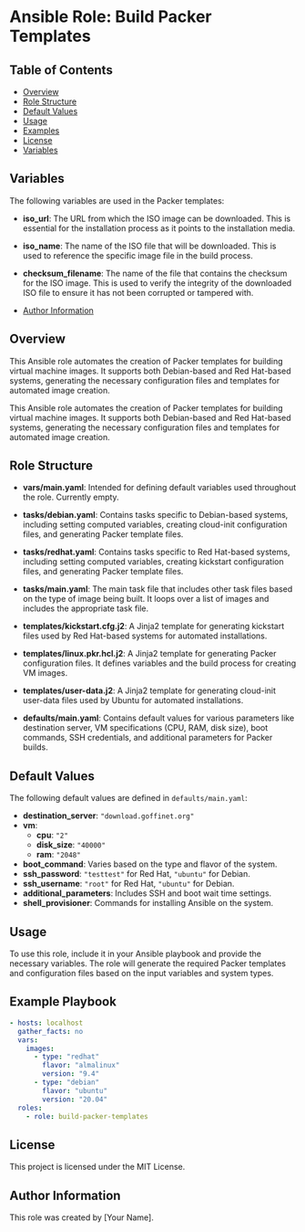 # Ansible Role: Build Packer Templates

## Table of Contents
- [Overview](#overview)
- [Role Structure](#role-structure)
- [Default Values](#default-values)
- [Usage](#usage)
- [Examples](#examples)
- [License](#license)
- [Variables](#variables)

## Variables

The following variables are used in the Packer templates:

- **iso_url**: The URL from which the ISO image can be downloaded. This is essential for the installation process as it points to the installation media.
  
- **iso_name**: The name of the ISO file that will be downloaded. This is used to reference the specific image file in the build process.

- **checksum_filename**: The name of the file that contains the checksum for the ISO image. This is used to verify the integrity of the downloaded ISO file to ensure it has not been corrupted or tampered with.
- [Author Information](#author-information)

## Overview
This Ansible role automates the creation of Packer templates for building virtual machine images. It supports both Debian-based and Red Hat-based systems, generating the necessary configuration files and templates for automated image creation.

This Ansible role automates the creation of Packer templates for building virtual machine images. It supports both Debian-based and Red Hat-based systems, generating the necessary configuration files and templates for automated image creation.

## Role Structure

- **vars/main.yaml**: Intended for defining default variables used throughout the role. Currently empty.

- **tasks/debian.yaml**: Contains tasks specific to Debian-based systems, including setting computed variables, creating cloud-init configuration files, and generating Packer template files.

- **tasks/redhat.yaml**: Contains tasks specific to Red Hat-based systems, including setting computed variables, creating kickstart configuration files, and generating Packer template files.

- **tasks/main.yaml**: The main task file that includes other task files based on the type of image being built. It loops over a list of images and includes the appropriate task file.

- **templates/kickstart.cfg.j2**: A Jinja2 template for generating kickstart files used by Red Hat-based systems for automated installations.

- **templates/linux.pkr.hcl.j2**: A Jinja2 template for generating Packer configuration files. It defines variables and the build process for creating VM images.

- **templates/user-data.j2**: A Jinja2 template for generating cloud-init user-data files used by Ubuntu for automated installations.

- **defaults/main.yaml**: Contains default values for various parameters like destination server, VM specifications (CPU, RAM, disk size), boot commands, SSH credentials, and additional parameters for Packer builds.

## Default Values

The following default values are defined in `defaults/main.yaml`:

- **destination_server**: `"download.goffinet.org"`
- **vm**:
  - **cpu**: `"2"`
  - **disk_size**: `"40000"`
  - **ram**: `"2048"`
- **boot_command**: Varies based on the type and flavor of the system.
- **ssh_password**: `"testtest"` for Red Hat, `"ubuntu"` for Debian.
- **ssh_username**: `"root"` for Red Hat, `"ubuntu"` for Debian.
- **additional_parameters**: Includes SSH and boot wait time settings.
- **shell_provisioner**: Commands for installing Ansible on the system.

## Usage

To use this role, include it in your Ansible playbook and provide the necessary variables. The role will generate the required Packer templates and configuration files based on the input variables and system types.

## Example Playbook

```yaml
- hosts: localhost
  gather_facts: no
  vars:
    images:
      - type: "redhat"
        flavor: "almalinux"
        version: "9.4"
      - type: "debian"
        flavor: "ubuntu"
        version: "20.04"
  roles:
    - role: build-packer-templates
```

## License

This project is licensed under the MIT License.

## Author Information

This role was created by [Your Name].
